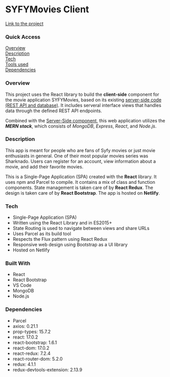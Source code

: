 # SYFYMovies Client

[Link to the project](https://mysyfymovies.netlify.app/)

### Quick Access

[Overview](#overview) <br/>
[Description](#description) <br/>
[Tech](#tech) <br/>
[Tools used](#built) <br/>
[Dependencies](#Dependencies) <br/>

<h3 id = "overview">Overview</h3>

This project uses the React library to build the **client-side** component for the movie application SYFYMovies, based on its existing [server-side code (REST API and database)](https://github.com/eggsistentialarugula/SYFYMovies_API). It includes serveral interface views that handles data through the defined REST API endpoints.

Combined with the [Server-Side component](https://github.com/eggsistentialarugula/SYFYMovies_API), this web application utilizes the _**MERN stack**_, which consists of _MongoDB_, _Express_, _React_, and _Node.js_.

<h3 id = "overview">Description</h3>

This app is meant for people who are fans of Syfy movies or just movie enthusiasts in general. One of their most popular movies series was Sharknado. Users can register for an account, view information about a movie, and add their favorite movies.

This is a Single-Page Application (SPA) created with the **React** library. It uses npm and Parcel to compile. It contains a mix of class and function components. State management is taken care of by **React Redux**. The design is taken care of by **React Bootstrap**. The app is hosted on **Netlify**.

<h3 id = "tech">Tech</h3>

* Single-Page Application (SPA)
* Written using the React Library and in ES2015+
* State Routing is used to navigate between views and share URLs
* Uses Parcel as its build tool
* Respects the Flux pattern using React Redux
* Responsive web design using Bootstrap as a UI library
* Hosted on Netlify

<h3 id = "built">Built With</h3>

* React
* React Bootstrap
* VS Code
* MongoDB
* Node.js

<h3 id = "dependencies">Dependencies</h3>

 * Parcel
 * axios: 0.21.1
 * prop-types: 15.7.2
 * react: 17.0.2
 * react-bootstrap: 1.6.1
 * react-dom: 17.0.2
 * react-redux: 7.2.4
 * react-router-dom: 5.2.0
 * redux: 4.1.1
 * redux-devtools-extension: 2.13.9




